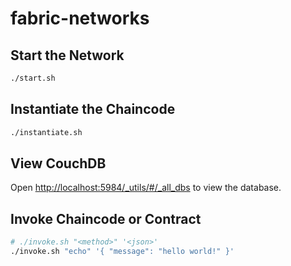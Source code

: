 # fabric-networks


## Start the Network 
```bash
./start.sh
```

## Instantiate the Chaincode 
```bash
./instantiate.sh
```

## View CouchDB
Open <http://localhost:5984/_utils/#/_all_dbs> to view the database.

## Invoke Chaincode or Contract
```bash
# ./invoke.sh "<method>" '<json>'
./invoke.sh "echo" '{ "message": "hello world!" }'
```
